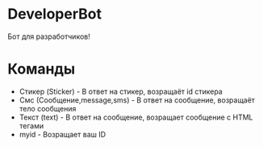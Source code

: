 # DeveloperBot

<p> 
Бот для разработчиков!
</p>

# Команды

<ul>
    <li>Стикер (Sticker) - В ответ на стикер, возращаёт id стикера</li>
    <li>Смс (Сообщение,message,sms) - В ответ на сообщение, возращаёт тело сообщения</li>
    <li>Текст (text) - В ответ на сообщение, возращает сообщение с HTML тегами</li>
    <li>myid - Возращает ваш ID</li>
</ul>
